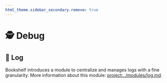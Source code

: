```yaml
---
html_theme.sidebar_secondary.remove: true
---
```


# 🕵️ Debug

## 📄 Log

Bookshelf introduces a module to centralize and manages logs with a fine granularity.
More information about this module:  <project:../modules/log.md>.
